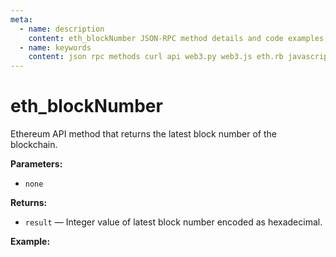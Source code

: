 ```yaml
---
meta:
  - name: description
    content: eth_blockNumber JSON-RPC method details and code examples.
  - name: keywords
    content: json rpc methods curl api web3.py web3.js eth.rb javascript python ruby ethereum 
---
```


# eth_blockNumber 

Ethereum API method that returns the latest block number of the blockchain. 

**Parameters:** 

* `none`

**Returns:** 

* `result` — Integer value of latest block number encoded as hexadecimal. 

**Example:**

<CodeSwitcher :languages="{js:'web3.js', py:'web3.py', rb:'eth.rb', cr:'cURL'}">
<template v-slot:js>

``` js
const Web3 = require("web3"); 
const node_url = "CHAINSTACK_NODE_URL"; 
const web3 = new Web3(node_url) 
web3.eth.getBlockNumber((err,block) => { 
    console.log("latest block", block) 
})
```

</template>
<template v-slot:py>

``` py
from web3 import Web3 
node_url = "CHAINSTACK_NODE_URL" 
web3 = Web3(Web3.HTTPProvider(node_url)) 
print (web3.eth.blockNumber) 
```

</template>
<template v-slot:rb>

``` rb
require "eth"
client = Eth::Client.create "CHAINSTACK_NODE_URL"
block_number = client.eth_block_number
puts block_number["result"].to_i(16)
```

</template>
<template v-slot:cr>

``` sh
curl -X POST "CHAINSTACK_NODE_URL" \
  -H 'Content-Type: application/json' \
  --data '{"method":"eth_blockNumber", "jsonrpc":"2.0", "params":[],"id":1}'
```

</template>
</CodeSwitcher>